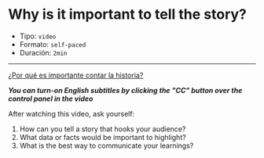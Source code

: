 # Why is it important to tell the story?

* Tipo: `video`
* Formato: `self-paced`
* Duración: `2min`

***

[¿Por qué es importante contar la historia?](https://vimeo.com/421308631)

***You can turn-on English subtitles by clicking the "CC" button over the control panel in the video***


After watching this video, ask yourself:
1. How can you tell a story that hooks your audience?
2. What data or facts would be important to highlight?
3. What is the best way to communicate your learnings?
